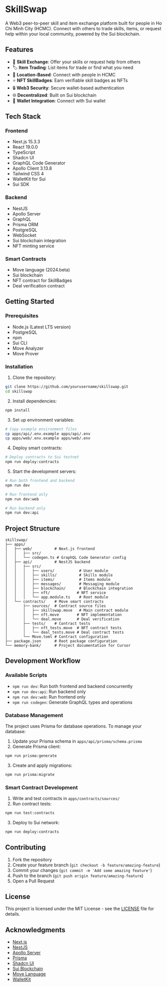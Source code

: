 # SkillSwap

A Web3 peer-to-peer skill and item exchange platform built for people in Ho Chi Minh City (HCMC). Connect with others to trade skills, items, or request help within your local community, powered by the Sui blockchain.

## Features

- 🎯 **Skill Exchange**: Offer your skills or request help from others
- 🏷️ **Item Trading**: List items for trade or find what you need
- 📍 **Location-Based**: Connect with people in HCMC
- ⭐ **NFT SkillBadges**: Earn verifiable skill badges as NFTs
- 🔒 **Web3 Security**: Secure wallet-based authentication
- 🌐 **Decentralized**: Built on Sui blockchain
- 📱 **Wallet Integration**: Connect with Sui wallet

## Tech Stack

### Frontend
- Next.js 15.3.3
- React 19.0.0
- TypeScript
- Shadcn UI
- GraphQL Code Generator
- Apollo Client 3.13.8
- Tailwind CSS 4
- WalletKit for Sui
- Sui SDK

### Backend
- NestJS
- Apollo Server
- GraphQL
- Prisma ORM
- PostgreSQL
- WebSocket
- Sui blockchain integration
- NFT minting service

### Smart Contracts
- Move language (2024.beta)
- Sui blockchain
- NFT contract for SkillBadges
- Deal verification contract

## Getting Started

### Prerequisites

- Node.js (Latest LTS version)
- PostgreSQL
- npm
- Sui CLI
- Move Analyzer
- Move Prover

### Installation

1. Clone the repository:
```bash
git clone https://github.com/yourusername/skillswap.git
cd skillswap
```

2. Install dependencies:
```bash
npm install
```

3. Set up environment variables:
```bash
# Copy example environment files
cp apps/api/.env.example apps/api/.env
cp apps/web/.env.example apps/web/.env
```

4. Deploy smart contracts:
```bash
# Deploy contracts to Sui testnet
npm run deploy:contracts
```

5. Start the development servers:
```bash
# Run both frontend and backend
npm run dev

# Run frontend only
npm run dev:web

# Run backend only
npm run dev:api
```

## Project Structure

```
skillswap/
├── apps/
│   ├── web/          # Next.js frontend
│   │   ├── src/
│   │   └── codegen.ts # GraphQL Code Generator config
│   ├── api/          # NestJS backend
│   │   ├── src/
│   │   │   ├── users/           # User module
│   │   │   ├── skills/          # Skills module
│   │   │   ├── items/           # Items module
│   │   │   ├── messages/        # Messaging module
│   │   │   ├── blockchain/      # Blockchain integration
│   │   │   ├── nft/            # NFT service
│   │   │   └── app.module.ts    # Root module
│   └── contracts/    # Move smart contracts
│       ├── sources/  # Contract source files
│       │   ├── skillswap.move   # Main contract module
│       │   ├── nft.move        # NFT implementation
│       │   └── deal.move       # Deal verification
│       ├── tests/    # Contract tests
│       │   ├── nft_tests.move  # NFT contract tests
│       │   └── deal_tests.move # Deal contract tests
│       └── Move.toml # Contract configuration
├── package.json      # Root package configuration
└── memory-bank/      # Project documentation for Cursor
```

## Development Workflow

### Available Scripts

- `npm run dev`: Run both frontend and backend concurrently
- `npm run dev:api`: Run backend only
- `npm run dev:web`: Run frontend only
- `npm run codegen`: Generate GraphQL types and operations

### Database Management

The project uses Prisma for database operations. To manage your database:

1. Update your Prisma schema in `apps/api/prisma/schema.prisma`
2. Generate Prisma client:
```bash
npm run prisma:generate
```
3. Create and apply migrations:
```bash
npm run prisma:migrate
```

### Smart Contract Development

1. Write and test contracts in `apps/contracts/sources/`
2. Run contract tests:
```bash
npm run test:contracts
```
3. Deploy to Sui network:
```bash
npm run deploy:contracts
```

## Contributing

1. Fork the repository
2. Create your feature branch (`git checkout -b feature/amazing-feature`)
3. Commit your changes (`git commit -m 'Add some amazing feature'`)
4. Push to the branch (`git push origin feature/amazing-feature`)
5. Open a Pull Request

## License

This project is licensed under the MIT License - see the [LICENSE](LICENSE) file for details.

## Acknowledgments

- [Next.js](https://nextjs.org/)
- [NestJS](https://nestjs.com/)
- [Apollo Server](https://www.apollographql.com/docs/apollo-server/)
- [Prisma](https://www.prisma.io/)
- [Shadcn UI](https://ui.shadcn.com/)
- [Sui Blockchain](https://sui.io/)
- [Move Language](https://move-language.github.io/move/)
- [WalletKit](https://github.com/MystenLabs/sui/tree/main/sdk/wallet-kit)

